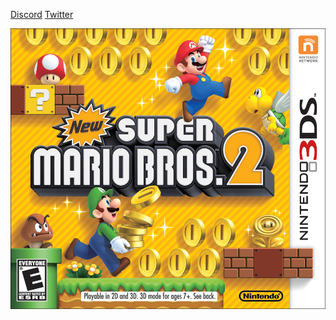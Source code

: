 [Discord](https://discord.gg/8WAEGuM)
[Twitter](https://twitter.com/GG21_Grewdon)

![image](https://github.com/GrewdonGaming21/3DS-Game-Demos/blob/master/New%20Super%20Mario%20Bros.%202/NSMB2_NA_box_cover.png?raw=true)
